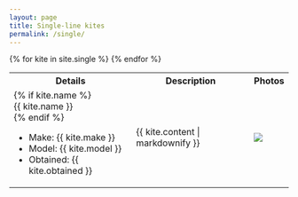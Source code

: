 ```yaml
---
layout: page
title: Single-line kites
permalink: /single/
---
```


<table>
<tr>
  <th>Details</th>
  <th>Description</th>
  <th>Photos</th>
</tr>
{% for kite in site.single %}
<tr>
  <td>
    {% if kite.name %}
      <div class="kiteName">{{ kite.name }}</div>
    {% endif %}
    <ul>
      <li>Make: {{ kite.make }}</li>
      <li>Model: {{ kite.model }}</li>
      <li>Obtained: {{ kite.obtained }}</li>
    </ul>
  </td>
  <td>{{ kite.content | markdownify }}</td>
  <td>
    <img src="{{ site.baseurl }}/assets/images/{{ kite.images | first }}"/>
  </td>
</tr>
{% endfor %}
</table>
